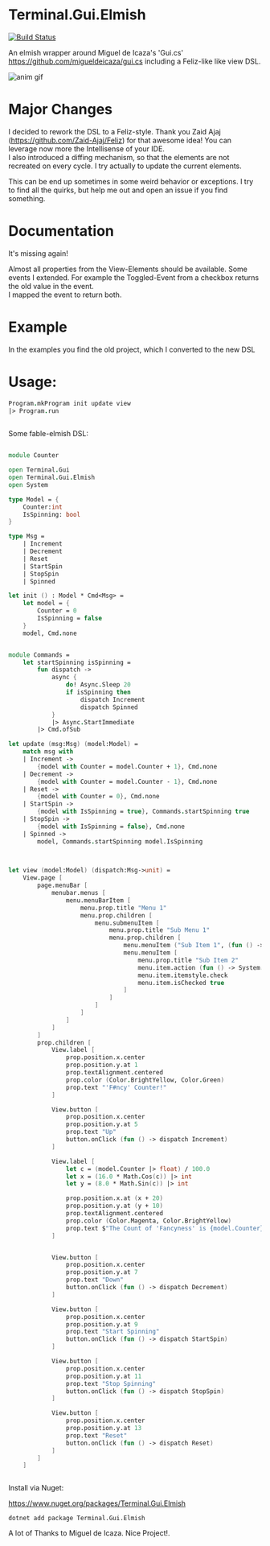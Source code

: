 # Terminal.Gui.Elmish

[![Build Status](https://travis-ci.org/DieselMeister/Terminal.Gui.Elmish.svg?branch=master)](https://travis-ci.org/DieselMeister/Terminal.Gui.Elmish)

An elmish wrapper around Miguel de Icaza's 'Gui.cs' https://github.com/migueldeicaza/gui.cs including a Feliz-like like view DSL.

![anim gif](https://github.com/DieselMeister/Terminal.Gui.Elmish/raw/master/docsrc/files/img/lmish_console_gif4_lower_fps.gif)


# Major Changes

I decided to rework the DSL to a Feliz-style. Thank you Zaid Ajaj (https://github.com/Zaid-Ajaj/Feliz) for that awesome idea! You can leverage now more the Intellisense of your IDE.  
I also introduced a diffing mechanism, so that the elements are not recreated on every cycle. I try actually to update the current elements.

This can be end up sometimes in some weird behavior or exceptions. I try to find all the quirks, but help me out and open an issue if you find something.


# Documentation

It's missing again!

Almost all properties from the View-Elements should be available. Some events I extended. For example the Toggled-Event from a checkbox returns the old value in the event.  
I mapped the event to return both.



# Example

In the examples you find the old project, which I converted to the new DSL


# Usage:



```fs
Program.mkProgram init update view  
|> Program.run
    
```

Some fable-elmish DSL:
```fs

module Counter

open Terminal.Gui
open Terminal.Gui.Elmish
open System

type Model = {
    Counter:int
    IsSpinning: bool
}

type Msg =
    | Increment
    | Decrement
    | Reset
    | StartSpin
    | StopSpin
    | Spinned

let init () : Model * Cmd<Msg> =
    let model = {
        Counter = 0
        IsSpinning = false
    }
    model, Cmd.none


module Commands =
    let startSpinning isSpinning =
        fun dispatch ->
            async {
                do! Async.Sleep 20
                if isSpinning then
                    dispatch Increment
                    dispatch Spinned
            }
            |> Async.StartImmediate
        |> Cmd.ofSub

let update (msg:Msg) (model:Model) =
    match msg with
    | Increment ->
        {model with Counter = model.Counter + 1}, Cmd.none
    | Decrement ->
        {model with Counter = model.Counter - 1}, Cmd.none
    | Reset ->
        {model with Counter = 0}, Cmd.none
    | StartSpin ->
        {model with IsSpinning = true}, Commands.startSpinning true
    | StopSpin ->
        {model with IsSpinning = false}, Cmd.none
    | Spinned ->
        model, Commands.startSpinning model.IsSpinning
        


let view (model:Model) (dispatch:Msg->unit) =
    View.page [
        page.menuBar [
            menubar.menus [
                menu.menuBarItem [
                    menu.prop.title "Menu 1"
                    menu.prop.children [
                        menu.submenuItem [
                            menu.prop.title "Sub Menu 1"
                            menu.prop.children [
                                menu.menuItem ("Sub Item 1", (fun () -> System.Diagnostics.Debug.WriteLine($"Sub menu 1 triggered")))
                                menu.menuItem [
                                    menu.prop.title "Sub Item 2"
                                    menu.item.action (fun () -> System.Diagnostics.Debug.WriteLine($"Sub menu 2 triggered"))
                                    menu.item.itemstyle.check
                                    menu.item.isChecked true
                                ]
                            ]
                        ]
                    ]
                ]
            ]
        ]
        prop.children [
            View.label [
                prop.position.x.center
                prop.position.y.at 1
                prop.textAlignment.centered
                prop.color (Color.BrightYellow, Color.Green)
                prop.text "'F#ncy' Counter!"
            ] 

            View.button [
                prop.position.x.center
                prop.position.y.at 5
                prop.text "Up"
                button.onClick (fun () -> dispatch Increment)
            ] 

            View.label [
                let c = (model.Counter |> float) / 100.0
                let x = (16.0 * Math.Cos(c)) |> int 
                let y = (8.0 * Math.Sin(c)) |> int

                prop.position.x.at (x + 20)
                prop.position.y.at (y + 10)
                prop.textAlignment.centered
                prop.color (Color.Magenta, Color.BrightYellow)
                prop.text $"The Count of 'Fancyness' is {model.Counter}"
            ] 


            View.button [
                prop.position.x.center
                prop.position.y.at 7
                prop.text "Down"
                button.onClick (fun () -> dispatch Decrement)
            ] 

            View.button [
                prop.position.x.center
                prop.position.y.at 9
                prop.text "Start Spinning"
                button.onClick (fun () -> dispatch StartSpin)
            ] 

            View.button [
                prop.position.x.center
                prop.position.y.at 11
                prop.text "Stop Spinning"
                button.onClick (fun () -> dispatch StopSpin)
            ] 

            View.button [
                prop.position.x.center
                prop.position.y.at 13
                prop.text "Reset"
                button.onClick (fun () -> dispatch Reset)
            ]
        ]
    ]



```

Install via Nuget:

https://www.nuget.org/packages/Terminal.Gui.Elmish

```
dotnet add package Terminal.Gui.Elmish
```


A lot of Thanks to Miguel de Icaza. Nice Project!.
